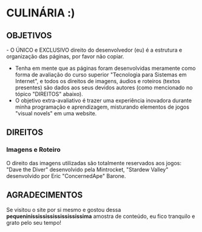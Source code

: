 <h1>CULINÁRIA :)</h1>

<h2>OBJETIVOS</h2>
- O ÚNICO e EXCLUSIVO direito do desenvolvedor (eu) é a estrutura e organização das páginas, por favor não copiar.

- Tenha em mente que as páginas foram desenvolvidas meramente como forma de avaliação do curso superior "Tecnologia para Sistemas em Internet", e todos os direitos de imagens, áudios e roteiros (textos presentes) são dados aos seus devidos autores (como mencionado no tópico "DIREITOS" abaixo).
- O objetivo extra-avaliativo é trazer uma experiência inovadora durante minha programação e aprendizagem, misturando elementos de jogos "visual novels" em uma website.
 
<h2>DIREITOS</h2> 
<h3>Imagens e Roteiro</h3>
O direito das imagens utilizadas são totalmente reservados aos jogos: "Dave the Diver" desenvolvido pela Mintrocket, "Stardew Valley" desenvolvido por Eric "ConcernedApe" Barone. 

<h2>AGRADECIMENTOS</h2>
Se visitou o site por si mesmo e gostou dessa <b>pequeniníssississississississima</b> amostra de conteúdo, eu fico tranquilo e grato pelo seu tempo!
